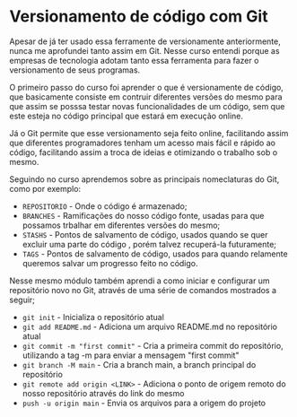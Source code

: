 # Versionamento de código com Git

Apesar de já ter usado essa ferramente de versionamente anteriormente, nunca me aprofundei tanto assim em Git. Nesse curso entendi porque as empresas de tecnologia adotam tanto essa ferramenta para fazer o versionamento de seus programas.

O primeiro passo do curso foi aprender o que é versionamente de código, que basicamente consiste em contruir diferentes versões do mesmo para que assim se posssa testar novas funcionalidades de um código, sem que este esteja no código principal que estará em execução online.

Já o Git permite que esse versionamento seja feito online, facilitando assim que diferentes programadores tenham um acesso mais fácil e rápido ao código, facilitando assim a troca de ideias e otimizando o trabalho sob o mesmo.

Seguindo no curso aprendemos sobre as principais nomeclaturas do Git, como por exemplo:

* `REPOSITORIO` - Onde o código é armazenado;
* `BRANCHES` - Ramificações do nosso código fonte, usadas para que possamos trbalhar em diferentes versões do mesmo;
* `STASHS` - Pontos de salvamento de código, usados quando se quer excluir uma parte do código , porém talvez recuperá-la futuramente;
* `TAGS` - Pontos de salvamento de código, usados para quando relamente queremos salvar um progresso feito no código.

Nesse mesmo módulo também aprendi a como iniciar e configurar um repositório novo no Git, através de uma série de comandos mostrados a seguir;

* `git init` - Inicializa o repositório atual
* `git add README.md` - Adiciona um arquivo README.md no repositório atual
* `git commit -m "first commit"` - Cria a primeira commit do repositório, utilizando a tag -m para enviar a mensagem "first commit"
* `git branch -M main` - Cria a branch main, a branch principal do repositório
* `git remote add origin <LINK>` - Adiciona o ponto de origem remoto do nosso repositório através do link do mesmo
* `push -u origin main` - Envia os arquivos para a origem do projeto



